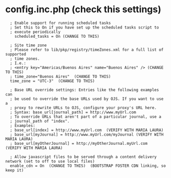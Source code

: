 # config.inc.php (check this settings)


      ; Enable support for running scheduled tasks
      ; Set this to On if you have set up the scheduled tasks script to
      ; execute periodically
        scheduled_tasks = On (CHANGE TO THIS)
		
	  ; Site time zone
      ; Please refer to lib/pkp/registry/timeZones.xml for a full list of supported
      ; time zones.
      ; I.e.:
      ; <entry key="Americas/Buenos Aires" name="Buenos Aires" /> (CHANGE TO THIS)
      ; time_zone="Buenos Aires"  (CHANGE TO THIS)
      time_zone = "UTC-3"  (CHANGE TO THIS)
	  
      ; Base URL override settings: Entries like the following examples can
      ; be used to override the base URLs used by OJS. If you want to use a
      ; proxy to rewrite URLs to OJS, configure your proxy's URL here.
      ; Syntax: base_url[journal_path] = http://www.myUrl.com
      ; To override URLs that aren't part of a particular journal, use a
      ; journal_path of "index".
      ; Examples:
      ; base_url[index] = http://www.myUrl.com  (VERIFY WITH MARIA LAURA)
      ; base_url[myJournal] = http://www.myUrl.com/myJournal (VERIFY WITH MARIA LAURA)
      ; base_url[myOtherJournal] = http://myOtherJournal.myUrl.com  (VERIFY WITH MARIA LAURA)
      
      ; Allow javascript files to be served through a content delivery network (set to off to use local files)
      enable_cdn = On  (CHANGE TO THIS)  (BOOTSTRAP FOSTER CDN linking, so keep it)